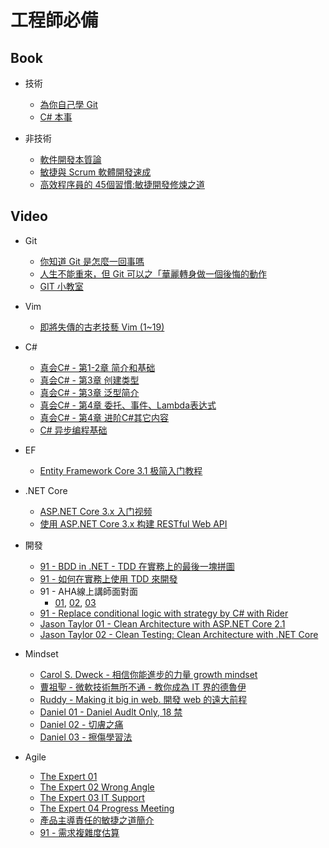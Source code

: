 # 工程師必備

## Book

- 技術
    - [為你自己學 Git ](https://gitbook.tw/)
    - [C# 本事](https://leanpub.com/csharp-kungfu)

- 非技術
    - [軟件開發本質論](https://www.tenlong.com.tw/products/9787115441102)
    - [敏捷與 Scrum 軟體開發速成](https://www.tenlong.com.tw/products/9789864340538)
    - [高效程序員的 45個習慣:敏捷開發修煉之道](https://www.tenlong.com.tw/products/9787115370365)


## Video

- Git
    - [你知道 Git 是怎麼一回事嗎](https://www.youtube.com/watch?v=LgTf7m5B0xA&t=2s)
    - [人生不能重來，但 Git 可以之「華麗轉身做一個後悔的動作](https://www.youtube.com/watch?v=kzRfS-AS0g0)
    - [GIT 小教室](https://www.youtube.com/playlist?list=PLBd8JGCAcUAF2_im__kqZTfEAKnlmfPJy)
    
- Vim
    - [即將失傳的古老技藝 Vim (1~19)](https://www.youtube.com/playlist?list=PLBd8JGCAcUAH56L2CYF7SmWJYKwHQYUDI)

- C#
    - [真会C# - 第1-2章 简介和基础](https://www.bilibili.com/video/BV1vb411V7u7)
    - [真会C# - 第3章 创建类型](https://www.bilibili.com/video/BV1k4411H7aM)
    - [真会C# - 第3章 泛型简介](https://www.bilibili.com/video/BV1A4411F7fj)
    - [真会C# - 第4章 委托、事件、Lambda表达式](https://www.bilibili.com/video/BV1Ht41137R1)
    - [真会C# - 第4章 进阶C#其它内容](https://www.bilibili.com/video/BV1At411N74o)
    - [C# 异步编程基础](https://www.bilibili.com/video/BV1Zf4y117fs)

- EF
    - [Entity Framework Core 3.1 极简入门教程](https://www.bilibili.com/video/BV1xa4y1v7rR)

- .NET Core
    - [ASP.NET Core 3.x 入门视频](https://www.bilibili.com/video/BV1c441167KQ)
    - [使用 ASP.NET Core 3.x 构建 RESTful Web API](https://www.bilibili.com/video/av77957694)

- 開發
    - [91 - BDD in .NET - TDD 在實務上的最後一塊拼圖](https://www.youtube.com/watch?v=1tOjSI9ehJ4&list=PL1kj4rMQpe0r73e0VrJgdj0AAJ7V4Sv8p)
    - [91 - 如何在實務上使用 TDD 來開發](https://www.youtube.com/watch?v=dZ_uZmoO2Aw)
    - 91 - AHA線上講師面對面
        - [01](https://www.youtube.com/watch?v=Zu3AIlGCovY), [02](https://www.youtube.com/watch?v=rM55rupxYXk), [03](https://www.youtube.com/watch?v=xKxU2ogmKuU)
    - [91 - Replace conditional logic with strategy by C# with Rider](https://www.youtube.com/watch?v=9rfVe6Uikt0)
    - [Jason Taylor 01 - Clean Architecture with ASP.NET Core 2.1](https://www.youtube.com/watch?v=_lwCVE_XgqI)
    - [Jason Taylor 02 - Clean Testing: Clean Architecture with .NET Core](https://www.youtube.com/watch?v=T6NRcX1vnz8)

        

- Mindset
    - [Carol S. Dweck - 相信你能進步的力量 growth mindset](https://www.youtube.com/watch?v=NcvEFiiC_RA&list=PL1kj4rMQpe0pMOI4dIrhdG03i2f5vC7Wd)
    - [曹祖聖 - 微軟技術無所不通 - 教你成為 IT 界的德魯伊](https://www.youtube.com/watch?v=LlsKa4_yI48&list=PL1kj4rMQpe0r73e0VrJgdj0AAJ7V4Sv8p)
    - [Ruddy - Making it big in web. 開發 web 的遠大前程](https://www.youtube.com/watch?v=hWOrTkKXlp4&list=PL1kj4rMQpe0r73e0VrJgdj0AAJ7V4Sv8p)
    - [Daniel 01 - Daniel Audlt Only, 18 禁](https://www.youtube.com/watch?v=xZK0TDzF2rU&list=PL1kj4rMQpe0pMOI4dIrhdG03i2f5vC7Wd)
    - [Daniel 02 - 切膚之痛](https://www.youtube.com/watch?v=-ACI_bOqiwc&list=PL1kj4rMQpe0pMOI4dIrhdG03i2f5vC7Wd)
    - [Daniel 03 - 擦傷學習法](https://www.youtube.com/watch?v=1B8KjJOzKU4&list=PL1kj4rMQpe0r7IDuRCrXai-gaMoz8v7iU)
    
- Agile
    - [The Expert 01](https://www.youtube.com/watch?v=BKorP55Aqvg&list=PL1kj4rMQpe0r73e0VrJgdj0AAJ7V4Sv8p)
    - [The Expert 02 Wrong Angle](https://www.youtube.com/watch?v=mokllJ_Sz_g&list=PLKlTnphWMK_pbfHE4VilQg3GjVuXJdo5I)
    - [The Expert 03 IT Support](https://www.youtube.com/watch?v=ZOzzRlc_qho&list=PLKlTnphWMK_pbfHE4VilQg3GjVuXJdo5I)
    - [The Expert 04 Progress Meeting](https://www.youtube.com/watch?v=u8Kt7fRa2Wc&list=PLKlTnphWMK_pbfHE4VilQg3GjVuXJdo5I)
    - [產品主導責任的敏捷之道簡介](https://www.youtube.com/watch?v=502ILHjX9EE)
    - [91 - 需求複雜度估算](https://www.youtube.com/watch?v=eekUWYrvcQ8)